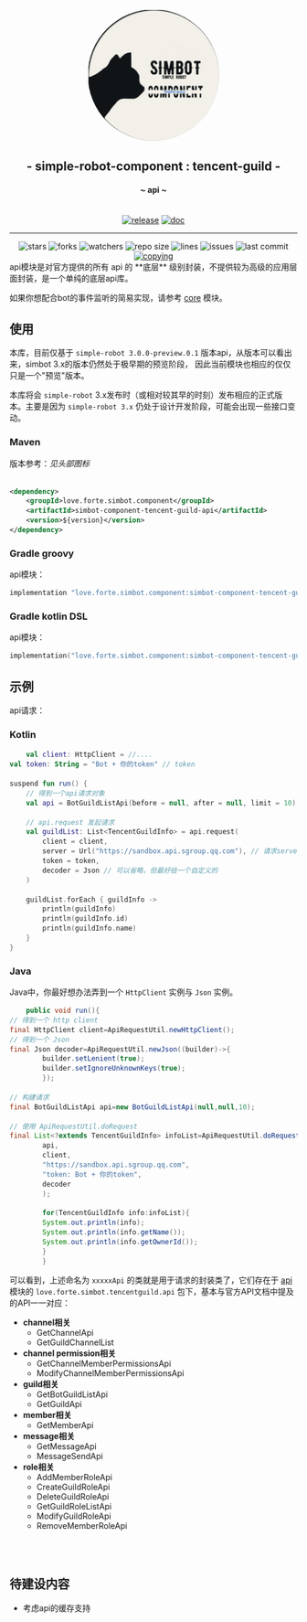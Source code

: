 <div align="center">
    <img src="../.simbot/logo.png" alt="logo" style="width:230px; height:230px; border-radius:50%; " />
    <h2>
        - simple-robot-component : tencent-guild -
    </h2>
    <h4>
        ~ api ~
    </h4>
    <br />
<a href="https://repo1.maven.org/maven2/love/forte/simbot/component/simbot-component-tencent-guild-api" target="_blank">
  <img alt="release" src="https://img.shields.io/maven-central/v/love.forte.simbot.component/simbot-component-tencent-guild-api" /></a>
<a href="https://www.yuque.com/simpler-robot/simpler-robot-doc" target="_blank">
  <img alt="doc" src="https://img.shields.io/badge/doc-yuque-brightgreen" /></a>
<hr />
   <img alt="stars" src="https://img.shields.io/github/stars/simple-robot/simbot-component-tencent-guild" />
   <img alt="forks" src="https://img.shields.io/github/forks/simple-robot/simbot-component-tencent-guild" />
   <img alt="watchers" src="https://img.shields.io/github/watchers/simple-robot/simbot-component-tencent-guild" />
   <img alt="repo size" src="https://img.shields.io/github/repo-size/simple-robot/simbot-component-tencent-guild" />
   <img alt="lines" src="https://img.shields.io/tokei/lines/github/simple-robot/simbot-component-tencent-guild" />
   <img alt="issues" src="https://img.shields.io/github/issues-closed/simple-robot/simbot-component-tencent-guild?color=green" />
   <img alt="last commit" src="https://img.shields.io/github/last-commit/simple-robot/simbot-component-tencent-guild" />
   <a href="../COPYING"><img alt="copying" src="https://img.shields.io/github/license/simple-robot/simbot-component-tencent-guild" /></a>

</div>
api模块是对官方提供的所有 api 的 **底层** 级别封装，不提供较为高级的应用层面封装，是一个单纯的底层api库。

如果你想配合bot的事件监听的简易实现，请参考 [core](../core) 模块。

## 使用

本库，目前仅基于 `simple-robot 3.0.0-preview.0.1` 版本api，从版本可以看出来，simbot 3.x的版本仍然处于极早期的预览阶段， 因此当前模块也相应的仅仅只是一个"预览"版本。

本库将会 `simple-robot` 3.x发布时（或相对较其早的时刻）发布相应的正式版本。主要是因为 `simple-robot 3.x` 仍处于设计开发阶段，可能会出现一些接口变动。

### Maven

版本参考：*见头部图标*

```xml

<dependency>
    <groupId>love.forte.simbot.component</groupId>
    <artifactId>simbot-component-tencent-guild-api</artifactId>
    <version>${version}</version>
</dependency>
```

### Gradle groovy

api模块：

```groovy
implementation "love.forte.simbot.component:simbot-component-tencent-guild-api:$version"
```

### Gradle kotlin DSL

api模块：

```kotlin
implementation("love.forte.simbot.component:simbot-component-tencent-guild-api:$version")
```

## 示例

api请求：

### Kotlin

```kotlin
    val client: HttpClient = //....
val token: String = "Bot + 你的token" // token    

suspend fun run() {
    // 得到一个api请求对象
    val api = BotGuildListApi(before = null, after = null, limit = 10)

    // api.request 发起请求
    val guildList: List<TencentGuildInfo> = api.request(
        client = client,
        server = Url("https://sandbox.api.sgroup.qq.com"), // 请求server地址. 你可以通过 TencentGuildApi.URL 得到一个官方地址的默认值。
        token = token,
        decoder = Json // 可以省略，但最好给一个自定义的
    )

    guildList.forEach { guildInfo ->
        println(guildInfo)
        println(guildInfo.id)
        println(guildInfo.name)
    }
}
```

### Java

Java中，你最好想办法弄到一个 `HttpClient` 实例与 `Json` 实例。

```java
    public void run(){
// 得到一个 http client
final HttpClient client=ApiRequestUtil.newHttpClient();
// 得到一个 Json
final Json decoder=ApiRequestUtil.newJson((builder)->{
        builder.setLenient(true);
        builder.setIgnoreUnknownKeys(true);
        });

// 构建请求
final BotGuildListApi api=new BotGuildListApi(null,null,10);

// 使用 ApiRequestUtil.doRequest
final List<?extends TencentGuildInfo> infoList=ApiRequestUtil.doRequest(
        api,
        client,
        "https://sandbox.api.sgroup.qq.com",
        "token: Bot + 你的token",
        decoder
        );

        for(TencentGuildInfo info:infoList){
        System.out.println(info);
        System.out.println(info.getName());
        System.out.println(info.getOwnerId());
        }
        }
```

可以看到，上述命名为 `xxxxxApi` 的类就是用于请求的封装类了，它们存在于 [api](.) 模块的 `love.forte.simbot.tencentguild.api` 包下，基本与官方API文档中提及的API一一对应：

- **channel相关**
    - GetChannelApi
    - GetGuildChannelList
- **channel permission相关**
    - GetChannelMemberPermissionsApi
    - ModifyChannelMemberPermissionsApi
- **guild相关**
    - GetBotGuildListApi
    - GetGuildApi
- **member相关**
    - GetMemberApi
- **message相关**
    - GetMessageApi
    - MessageSendApi
- **role相关**
    - AddMemberRoleApi
    - CreateGuildRoleApi
    - DeleteGuildRoleApi
    - GetGuildRoleListApi
    - ModifyGuildRoleApi
    - RemoveMemberRoleApi

<br>
<br>

## 待建设内容

- 考虑api的缓存支持
